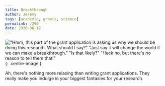```yaml
---
title: Breakthrough
author: Jeremy
tags: [academia, grants, science]
permalink: /290
date: 2020-06-12
---
```


!["Hmm, this part of the grant application is asking us why we should be doing this research. What should I say?" "Just say it will change the world if we can make a breakthrough." "Is that likely?" "Heck no, but there's no reason to tell them that!"](https://res.cloudinary.com/dh3hm8pb7/image/upload/c_scale,q_auto:best,w_615/v1535842782/Handwaving/Published/Breakthrough.png){: .centre-image }

Ah, there's nothing more relaxing than writing grant applications. They really make you indulge in your biggest fantasies for your research.
